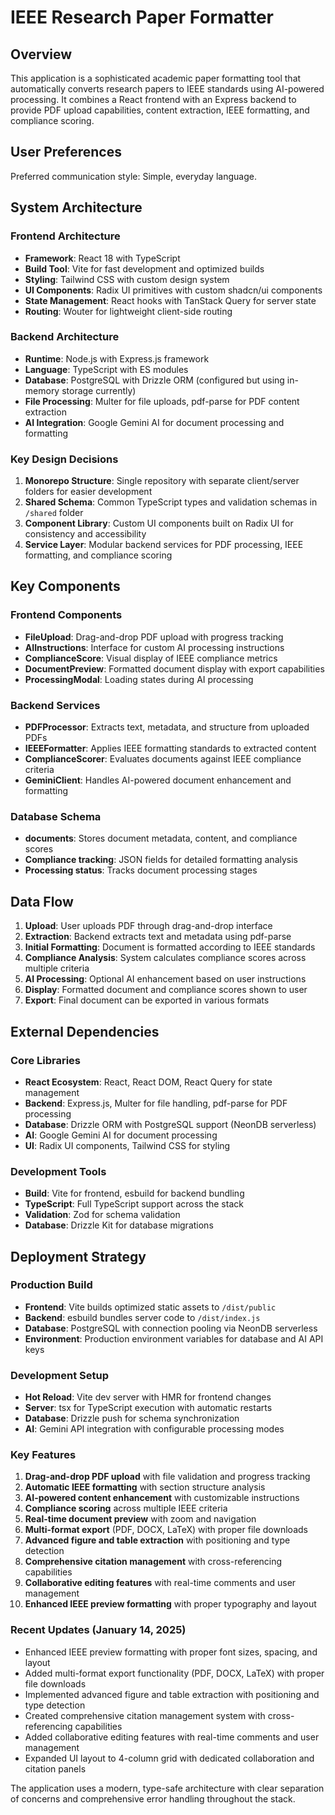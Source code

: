 # IEEE Research Paper Formatter

## Overview

This application is a sophisticated academic paper formatting tool that automatically converts research papers to IEEE standards using AI-powered processing. It combines a React frontend with an Express backend to provide PDF upload capabilities, content extraction, IEEE formatting, and compliance scoring.

## User Preferences

Preferred communication style: Simple, everyday language.

## System Architecture

### Frontend Architecture
- **Framework**: React 18 with TypeScript
- **Build Tool**: Vite for fast development and optimized builds
- **Styling**: Tailwind CSS with custom design system
- **UI Components**: Radix UI primitives with custom shadcn/ui components
- **State Management**: React hooks with TanStack Query for server state
- **Routing**: Wouter for lightweight client-side routing

### Backend Architecture
- **Runtime**: Node.js with Express.js framework
- **Language**: TypeScript with ES modules
- **Database**: PostgreSQL with Drizzle ORM (configured but using in-memory storage currently)
- **File Processing**: Multer for file uploads, pdf-parse for PDF content extraction
- **AI Integration**: Google Gemini AI for document processing and formatting

### Key Design Decisions
1. **Monorepo Structure**: Single repository with separate client/server folders for easier development
2. **Shared Schema**: Common TypeScript types and validation schemas in `/shared` folder
3. **Component Library**: Custom UI components built on Radix UI for consistency and accessibility
4. **Service Layer**: Modular backend services for PDF processing, IEEE formatting, and compliance scoring

## Key Components

### Frontend Components
- **FileUpload**: Drag-and-drop PDF upload with progress tracking
- **AIInstructions**: Interface for custom AI processing instructions
- **ComplianceScore**: Visual display of IEEE compliance metrics
- **DocumentPreview**: Formatted document display with export capabilities
- **ProcessingModal**: Loading states during AI processing

### Backend Services
- **PDFProcessor**: Extracts text, metadata, and structure from uploaded PDFs
- **IEEEFormatter**: Applies IEEE formatting standards to extracted content
- **ComplianceScorer**: Evaluates documents against IEEE compliance criteria
- **GeminiClient**: Handles AI-powered document enhancement and formatting

### Database Schema
- **documents**: Stores document metadata, content, and compliance scores
- **Compliance tracking**: JSON fields for detailed formatting analysis
- **Processing status**: Tracks document processing stages

## Data Flow

1. **Upload**: User uploads PDF through drag-and-drop interface
2. **Extraction**: Backend extracts text and metadata using pdf-parse
3. **Initial Formatting**: Document is formatted according to IEEE standards
4. **Compliance Analysis**: System calculates compliance scores across multiple criteria
5. **AI Processing**: Optional AI enhancement based on user instructions
6. **Display**: Formatted document and compliance scores shown to user
7. **Export**: Final document can be exported in various formats

## External Dependencies

### Core Libraries
- **React Ecosystem**: React, React DOM, React Query for state management
- **Backend**: Express.js, Multer for file handling, pdf-parse for PDF processing
- **Database**: Drizzle ORM with PostgreSQL support (NeonDB serverless)
- **AI**: Google Gemini AI for document processing
- **UI**: Radix UI components, Tailwind CSS for styling

### Development Tools
- **Build**: Vite for frontend, esbuild for backend bundling
- **TypeScript**: Full TypeScript support across the stack
- **Validation**: Zod for schema validation
- **Database**: Drizzle Kit for database migrations

## Deployment Strategy

### Production Build
- **Frontend**: Vite builds optimized static assets to `/dist/public`
- **Backend**: esbuild bundles server code to `/dist/index.js`
- **Database**: PostgreSQL with connection pooling via NeonDB serverless
- **Environment**: Production environment variables for database and AI API keys

### Development Setup
- **Hot Reload**: Vite dev server with HMR for frontend changes
- **Server**: tsx for TypeScript execution with automatic restarts
- **Database**: Drizzle push for schema synchronization
- **AI**: Gemini API integration with configurable processing modes

### Key Features
1. **Drag-and-drop PDF upload** with file validation and progress tracking
2. **Automatic IEEE formatting** with section structure analysis
3. **AI-powered content enhancement** with customizable instructions
4. **Compliance scoring** across multiple IEEE criteria
5. **Real-time document preview** with zoom and navigation
6. **Multi-format export** (PDF, DOCX, LaTeX) with proper file downloads
7. **Advanced figure and table extraction** with positioning and type detection
8. **Comprehensive citation management** with cross-referencing capabilities
9. **Collaborative editing features** with real-time comments and user management
10. **Enhanced IEEE preview formatting** with proper typography and layout

### Recent Updates (January 14, 2025)
- Enhanced IEEE preview formatting with proper font sizes, spacing, and layout
- Added multi-format export functionality (PDF, DOCX, LaTeX) with proper file downloads
- Implemented advanced figure and table extraction with positioning and type detection
- Created comprehensive citation management system with cross-referencing capabilities
- Added collaborative editing features with real-time comments and user management
- Expanded UI layout to 4-column grid with dedicated collaboration and citation panels

The application uses a modern, type-safe architecture with clear separation of concerns and comprehensive error handling throughout the stack.
